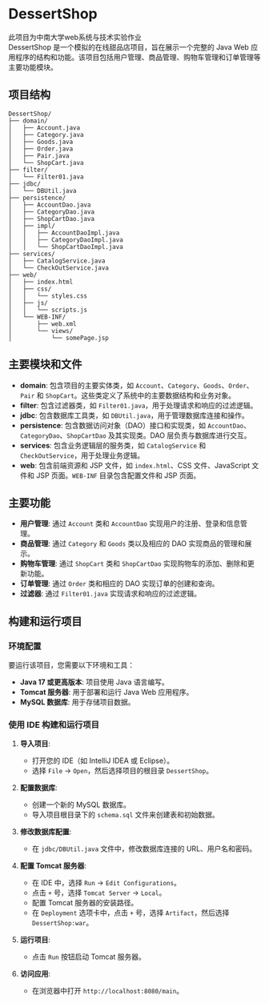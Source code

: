 # DessertShop
此项目为中南大学web系统与技术实验作业  
DessertShop 是一个模拟的在线甜品店项目，旨在展示一个完整的 Java Web 应用程序的结构和功能。该项目包括用户管理、商品管理、购物车管理和订单管理等主要功能模块。

## 项目结构
```
DessertShop/
├── domain/
│   ├── Account.java
│   ├── Category.java
│   ├── Goods.java
│   ├── Order.java
│   ├── Pair.java
│   └── ShopCart.java
├── filter/
│   └── Filter01.java
├── jdbc/
│   └── DBUtil.java
├── persistence/
│   ├── AccountDao.java
│   ├── CategoryDao.java
│   ├── ShopCartDao.java
│   ├── impl/
│   │   ├── AccountDaoImpl.java
│   │   ├── CategoryDaoImpl.java
│   │   └── ShopCartDaoImpl.java
├── services/
│   ├── CatalogService.java
│   └── CheckOutService.java
├── web/
│   ├── index.html
│   ├── css/
│   │   └── styles.css
│   ├── js/
│   │   └── scripts.js
│   └── WEB-INF/
│       ├── web.xml
│       └── views/
│           └── somePage.jsp
```
## 主要模块和文件

- **domain**: 包含项目的主要实体类，如 `Account`、`Category`、`Goods`、`Order`、`Pair` 和 `ShopCart`。这些类定义了系统中的主要数据结构和业务对象。
- **filter**: 包含过滤器类，如 `Filter01.java`，用于处理请求和响应的过滤逻辑。
- **jdbc**: 包含数据库工具类，如 `DBUtil.java`，用于管理数据库连接和操作。
- **persistence**: 包含数据访问对象（DAO）接口和实现类，如 `AccountDao`、`CategoryDao`、`ShopCartDao` 及其实现类。DAO 层负责与数据库进行交互。
- **services**: 包含业务逻辑层的服务类，如 `CatalogService` 和 `CheckOutService`，用于处理业务逻辑。
- **web**: 包含前端资源和 JSP 文件，如 `index.html`、CSS 文件、JavaScript 文件和 JSP 页面。`WEB-INF` 目录包含配置文件和 JSP 页面。

## 主要功能

- **用户管理**: 通过 `Account` 类和 `AccountDao` 实现用户的注册、登录和信息管理。
- **商品管理**: 通过 `Category` 和 `Goods` 类以及相应的 DAO 实现商品的管理和展示。
- **购物车管理**: 通过 `ShopCart` 类和 `ShopCartDao` 实现购物车的添加、删除和更新功能。
- **订单管理**: 通过 `Order` 类和相应的 DAO 实现订单的创建和查询。
- **过滤器**: 通过 `Filter01.java` 实现请求和响应的过滤逻辑。
## 构建和运行项目

### 环境配置

要运行该项目，您需要以下环境和工具：

- **Java 17 或更高版本**: 项目使用 Java 语言编写。
- **Tomcat 服务器**: 用于部署和运行 Java Web 应用程序。
- **MySQL 数据库**: 用于存储项目数据。
### 使用 IDE 构建和运行项目

1. **导入项目**:
    - 打开您的 IDE（如 IntelliJ IDEA 或 Eclipse）。
    - 选择 `File` -> `Open`，然后选择项目的根目录 `DessertShop`。

2. **配置数据库**:
    - 创建一个新的 MySQL 数据库。
    - 导入项目根目录下的 `schema.sql` 文件来创建表和初始数据。

3. **修改数据库配置**:
    - 在 `jdbc/DBUtil.java` 文件中，修改数据库连接的 URL、用户名和密码。

4. **配置 Tomcat 服务器**:
    - 在 IDE 中，选择 `Run` -> `Edit Configurations`。
    - 点击 `+` 号，选择 `Tomcat Server` -> `Local`。
    - 配置 Tomcat 服务器的安装路径。
    - 在 `Deployment` 选项卡中，点击 `+` 号，选择 `Artifact`，然后选择 `DessertShop:war`。

5. **运行项目**:
    - 点击 `Run` 按钮启动 Tomcat 服务器。

6. **访问应用**:
    - 在浏览器中打开 `http://localhost:8080/main`。

